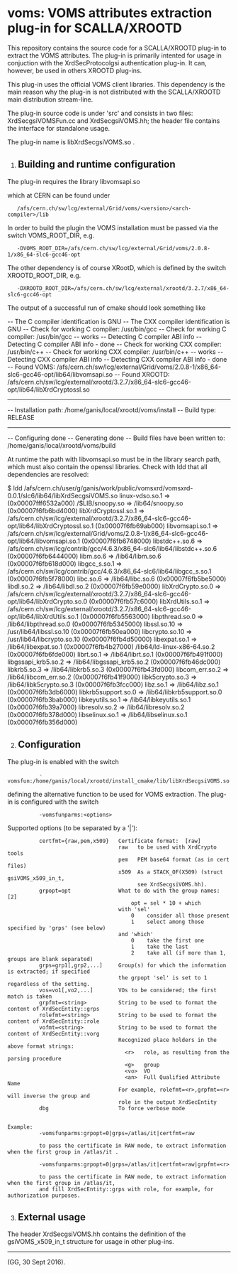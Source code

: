 
  voms: VOMS attributes extraction plug-in for SCALLA/XROOTD
  ==========================================================


  This repository contains the source code for a SCALLA/XROOTD plug-in to extract
  the VOMS attributes. The plug-in is primarily intented for usage in conjuction
  with the XrdSecProtocolgsi authentication plug-in. It can, however, be used in
  others XROOTD plug-ins.

  This plug-in uses the official VOMS client libraries. This dependency is the main
  reason why the plug-in is not distributed with the SCALLA/XROOTD main distribution
  stream-line.

  The plug-in source code is under 'src' and consists in two files: XrdSecgsiVOMSFun.cc
  and XrdSecgsiVOMS.hh; the header file contains the interface for standalone usage.  

  The plug-in name is libXrdSecgsiVOMS.so .

  
  1. Building and runtime configuration
     ----------------------------------
  
  The plug-in requires the library 
                                           libvomsapi.so
                                           
  which at CERN can be found under
  
       /afs/cern.ch/sw/lcg/external/Grid/voms/<version>/<arch-compiler>/lib

  In order to build the plugin the VOMS installation must be passed via the switch
  VOMS_ROOT_DIR, e.g.
  
       -DVOMS_ROOT_DIR=/afs/cern.ch/sw/lcg/external/Grid/voms/2.0.8-1/x86_64-slc6-gcc46-opt

  The other dependency is of course XRootD, which is defined by the switch XROOTD_ROOT_DIR, e.g.
  
       -DXROOTD_ROOT_DIR=/afs/cern.ch/sw/lcg/external/xrootd/3.2.7/x86_64-slc6-gcc46-opt
          
  The output of a successful run of cmake should look something like
  
-- The C compiler identification is GNU
-- The CXX compiler identification is GNU
-- Check for working C compiler: /usr/bin/gcc
-- Check for working C compiler: /usr/bin/gcc -- works
-- Detecting C compiler ABI info
-- Detecting C compiler ABI info - done
-- Check for working CXX compiler: /usr/bin/c++
-- Check for working CXX compiler: /usr/bin/c++ -- works
-- Detecting CXX compiler ABI info
-- Detecting CXX compiler ABI info - done
-- Found VOMS: /afs/cern.ch/sw/lcg/external/Grid/voms/2.0.8-1/x86_64-slc6-gcc46-opt/lib64/libvomsapi.so 
-- Found XROOTD: /afs/cern.ch/sw/lcg/external/xrootd/3.2.7/x86_64-slc6-gcc46-opt/lib64/libXrdCryptossl.so 
-- ----------------------------------------
-- Installation path: /home/ganis/local/xrootd/voms/install
-- Build type:        RELEASE
-- ----------------------------------------
-- Configuring done
-- Generating done
-- Build files have been written to: /home/ganis/local/xrootd/voms/build
    
  
  At runtime the path with libvomsapi.so must be in the library search path, which must
  also contain the openssl libraries.
  Check with ldd that all dependencies are resolved:

 $ ldd /afs/cern.ch/user/g/ganis/work/public/vomsxrd/vomsxrd-0.0.1/slc6/lib64/libXrdSecgsiVOMS.so 
        linux-vdso.so.1 =>  (0x00007fff6532a000)
        /$LIB/snoopy.so => /lib64/snoopy.so (0x00007f6fb6bd4000)
        libXrdCryptossl.so.1 => /afs/cern.ch/sw/lcg/external/xrootd/3.2.7/x86_64-slc6-gcc46-opt/lib64/libXrdCryptossl.so.1 (0x00007f6fb69ab000)
        libvomsapi.so.1 => /afs/cern.ch/sw/lcg/external/Grid/voms/2.0.8-1/x86_64-slc6-gcc46-opt/lib64/libvomsapi.so.1 (0x00007f6fb6748000)
        libstdc++.so.6 => /afs/cern.ch/sw/lcg/contrib/gcc/4.6.3/x86_64-slc6/lib64/libstdc++.so.6 (0x00007f6fb6444000)
        libm.so.6 => /lib64/libm.so.6 (0x00007f6fb618d000)
        libgcc_s.so.1 => /afs/cern.ch/sw/lcg/contrib/gcc/4.6.3/x86_64-slc6/lib64/libgcc_s.so.1 (0x00007f6fb5f78000)
        libc.so.6 => /lib64/libc.so.6 (0x00007f6fb5be5000)
        libdl.so.2 => /lib64/libdl.so.2 (0x00007f6fb59e0000)
        libXrdCrypto.so.0 => /afs/cern.ch/sw/lcg/external/xrootd/3.2.7/x86_64-slc6-gcc46-opt/lib64/libXrdCrypto.so.0 (0x00007f6fb57c6000)
        libXrdUtils.so.1 => /afs/cern.ch/sw/lcg/external/xrootd/3.2.7/x86_64-slc6-gcc46-opt/lib64/libXrdUtils.so.1 (0x00007f6fb5563000)
        libpthread.so.0 => /lib64/libpthread.so.0 (0x00007f6fb5345000)
        libssl.so.10 => /usr/lib64/libssl.so.10 (0x00007f6fb50ea000)
        libcrypto.so.10 => /usr/lib64/libcrypto.so.10 (0x00007f6fb4d50000)
        libexpat.so.1 => /lib64/libexpat.so.1 (0x00007f6fb4b27000)
        /lib64/ld-linux-x86-64.so.2 (0x00007f6fb6fde000)
        librt.so.1 => /lib64/librt.so.1 (0x00007f6fb491f000)
        libgssapi_krb5.so.2 => /lib64/libgssapi_krb5.so.2 (0x00007f6fb46dc000)
        libkrb5.so.3 => /lib64/libkrb5.so.3 (0x00007f6fb43fd000)
        libcom_err.so.2 => /lib64/libcom_err.so.2 (0x00007f6fb41f9000)
        libk5crypto.so.3 => /lib64/libk5crypto.so.3 (0x00007f6fb3fcc000)
        libz.so.1 => /lib64/libz.so.1 (0x00007f6fb3db6000)
        libkrb5support.so.0 => /lib64/libkrb5support.so.0 (0x00007f6fb3bab000)
        libkeyutils.so.1 => /lib64/libkeyutils.so.1 (0x00007f6fb39a7000)
        libresolv.so.2 => /lib64/libresolv.so.2 (0x00007f6fb378d000)
        libselinux.so.1 => /lib64/libselinux.so.1 (0x00007f6fb356d000)

   2. Configuration
      -------------
      
   The plug-in is enabled with the switch
   
              -vomsfun:/home/ganis/local/xrootd/install_cmake/lib/libXrdSecgsiVOMS.so

   defining the alternative function to be used for VOMS extraction.
   The plug-in is configured with the switch

              -vomsfunparms:<options>

   Supported options (to be separated by a '|'):
   
              certfmt={raw,pem,x509}   Certificate format:  [raw]
                                       raw   to be used with XrdCrypto tools
                                       pem   PEM base64 format (as in cert files)
                                       x509  As a STACK_OF(X509) (struct gsiVOMS_x509_in_t,
                                             see XrdSecgsiVOMS.hh).
              grpopt=opt               What to do with the group names:  [2]
                                           opt = sel * 10 + which
                                       with 'sel'
                                           0    consider all those present
                                           1    select among those specified by 'grps' (see below)
                                       and 'which'
                                           0    take the first one
                                           1    take the last
                                           2    take all (if more than 1, groups are blank separated)
              grps=grp1[,grp2,...]     Group(s) for which the information is extracted; if specified
                                       the grpopt 'sel' is set to 1 regardless of the setting.
              vos=vo1[,vo2,...]        VOs to be considered; the first match is taken
              grpfmt=<string>          String to be used to format the content of XrdSecEntity::grps
              rolefmt=<string>         String to be used to format the content of XrdSecEntity::role
              vofmt=<string>           String to be used to format the content of XrdSecEntity::vorg
                                       Recognized place holders in the above format strings:
                                         <r>   role, as resulting from the parsing procedure
                                         <g>   group
                                         <vo>  VO
                                         <an>  Full Qualified Attribute Name
                                       For example, rolefmt=<r>,grpfmt=<r> will inverse the group and
                                       role in the output XrdSecEntity
              dbg                      To force verbose mode


    Example:
              -vomsfunparms:grpopt=0|grps=/atlas/it|certfmt=raw
              
              to pass the certificate in RAW mode, to extract information when the first group in /atlas/it .
 
              -vomsfunparms:grpopt=0|grps=/atlas/it|certfmt=raw|grpfmt=<r>
              
              to pass the certificate in RAW mode, to extract information when the first group in /atlas/it,
              and fill XrdSecEntity::grps with role, for example, for authorization purposes.
 
 
   3. External usage
      --------------

   The header XrdSecgsiVOMS.hh contains the definition of the gsiVOMS_x509_in_t structure for usage
   in other plug-ins.
 
 -------------------------------------------------------------------------------------------------------------
 (GG, 30 Sept 2016). 


  